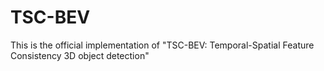 # TSC-BEV



This is the official implementation of "TSC-BEV: Temporal-Spatial Feature Consistency 3D object detection"